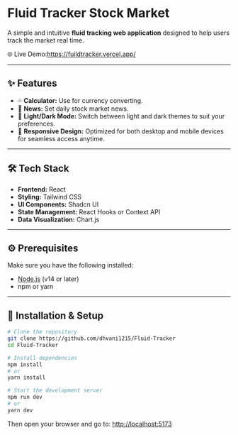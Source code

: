 # Fluid Tracker  Stock Market

A simple and intuitive **fluid tracking web application** designed to help users track the market real time.

🌐 Live Demo:https://fuildtracker.vercel.app/

---

## ✨ Features

- 💦 **Calculator:** Use for currency converting.
- 🎯 **News:** Set daily stock market news.
- 🌙 **Light/Dark Mode:** Switch between light and dark themes to suit your preferences.
- 📱 **Responsive Design:** Optimized for both desktop and mobile devices for seamless access anytime.

---

## 🛠️ Tech Stack

- **Frontend:** React
- **Styling:** Tailwind CSS
- **UI Components:** Shadcn UI
- **State Management:** React Hooks or Context API
- **Data Visualization:** Chart.js

---

## ⚙️ Prerequisites

Make sure you have the following installed:

- [Node.js](https://nodejs.org/) (v14 or later)
- npm or yarn

---

## 🚀 Installation & Setup

```bash
# Clone the repository
git clone https://github.com/dhvani1215/Fluid-Tracker
cd Fluid-Tracker

# Install dependencies
npm install
# or
yarn install

# Start the development server
npm run dev
# or
yarn dev
```

Then open your browser and go to: [http://localhost:5173](http://localhost:5173)
